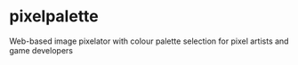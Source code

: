 # pixelpalette

Web-based image pixelator with colour palette selection for pixel artists and game developers



